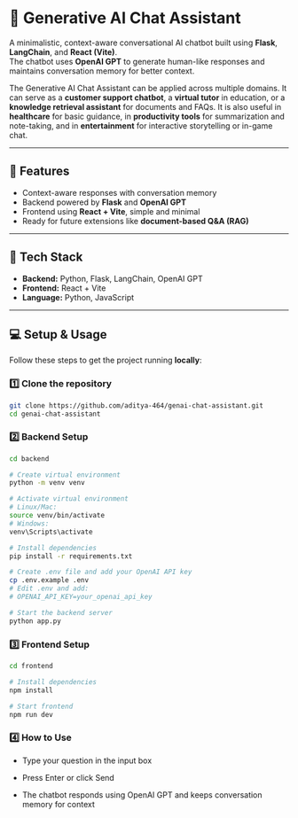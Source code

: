 # 🧠 Generative AI Chat Assistant

A minimalistic, context-aware conversational AI chatbot built using **Flask**, **LangChain**, and **React (Vite)**.  
The chatbot uses **OpenAI GPT** to generate human-like responses and maintains conversation memory for better context.  

The Generative AI Chat Assistant can be applied across multiple domains. It can serve as a **customer support chatbot**, a **virtual tutor** in education, or a **knowledge retrieval assistant** for documents and FAQs. It is also useful in **healthcare** for basic guidance, in **productivity tools** for summarization and note-taking, and in **entertainment** for interactive storytelling or in-game chat.


---

## 🚀 Features
- Context-aware responses with conversation memory  
- Backend powered by **Flask** and **OpenAI GPT**  
- Frontend using **React + Vite**, simple and minimal  
- Ready for future extensions like **document-based Q&A (RAG)**  

---

## 🧩 Tech Stack
- **Backend:** Python, Flask, LangChain, OpenAI GPT  
- **Frontend:** React + Vite  
- **Language:** Python, JavaScript  

---

## 💻 Setup & Usage

Follow these steps to get the project running **locally**:

### 1️⃣ Clone the repository
```bash
git clone https://github.com/aditya-464/genai-chat-assistant.git
cd genai-chat-assistant
```

### 2️⃣ Backend Setup
```bash
cd backend

# Create virtual environment
python -m venv venv

# Activate virtual environment
# Linux/Mac:
source venv/bin/activate
# Windows:
venv\Scripts\activate

# Install dependencies
pip install -r requirements.txt

# Create .env file and add your OpenAI API key
cp .env.example .env
# Edit .env and add:
# OPENAI_API_KEY=your_openai_api_key

# Start the backend server
python app.py
```

### 3️⃣ Frontend Setup
```bash
cd frontend

# Install dependencies
npm install

# Start frontend
npm run dev
```

### 4️⃣ How to Use

- Type your question in the input box

- Press Enter or click Send

- The chatbot responds using OpenAI GPT and keeps conversation memory for context

